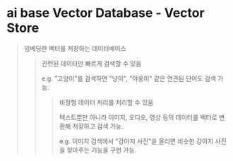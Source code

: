 # ai base Vector Database - Vector Store

> 임베딩한 벡터를 저장하는 데이터베이스
>
> > 관련된 데이터만 빠르게 검색할 수 있음
> >
> > e.g. "고양이"를 검색하면 "냥이", "야옹이" 같은 연관된 단어도 검색 가능.
> >
> > > 비정형 데이터 처리를 처리할 수 있음
> > >
> > > 텍스트뿐만 아니라 이미지, 오디오, 영상 등의 데이터를 벡터로 변환해 저장하고 검색 가능.
> > >
> > > e.g. 이미지 검색에서 "강아지 사진"을 올리면 비슷한 강아지 사진을 찾아주는 기능을 구현 가능.
